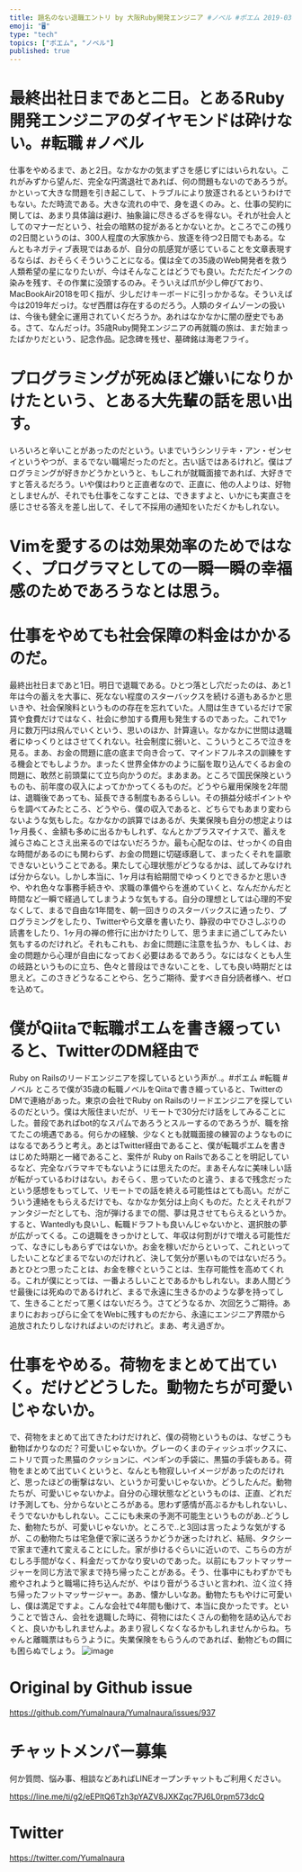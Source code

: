 ```yaml
---
title: 題名のない退職エントリ by 大阪Ruby開発エンジニア #ノベル #ポエム 2019-03-25
emoji: "🖥"
type: "tech"
topics: ["ポエム", "ノベル"]
published: true
---
```



# 最終出社日まであと二日。とあるRuby開発エンジニアのダイヤモンドは砕けない。#転職 #ノベル

仕事をやめるまで、あと2日。なかなかの気まずさを感じずにはいられない。これがみずから望んだ、完全な円満退社であれば、何の問題もないのであろうが。かといって大きな問題を引き起こして、トラブルにより放逐されるというわけでもない。ただ時流である。大きな流れの中で、身を退くのみ。と、仕事の契約に関しては、あまり具体論は避け、抽象論に尽きるざるを得ない。それが社会人としてのマナーだという、社会の暗黙の掟があるとかないとか。ところでこの残りの2日間というのは、300人程度の大家族から、放逐を待つ2日間でもある。なんともネガティブ表現ではあるが、自分の肌感覚が感じていることを文章表現するならば、おそらくそういうことになる。僕は全ての35歳のWeb開発者を救う人類希望の星になりたいが、今はそんなことはどうでも良い。ただただインクの染みを残す、その作業に没頭するのみ。そういえば爪が少し伸びており、MacBookAir2018を叩く指が、少しだけキーボードに引っかかるな。そういえば今は2019年だっけ。なぜ西暦は存在するのだろう。人類のタイムゾーンの扱いは、今後も健全に運用されていくだろうか。あれはなかなかに闇の歴史でもある。さて、なんだっけ。35歳Ruby開発エンジニアの再就職の旅は、まだ始まったばかりだという、記念作品。記念碑を残せ、墓碑銘は海老フライ。 

# プログラミングが死ぬほど嫌いになりかけたという、とある大先輩の話を思い出す。

いろいろと辛いことがあったのだという。いまでいうシンリテキ・アン・ゼンセイというやつが、まるでない職場だったのだと。古い話ではあるけれど。僕はプログラミングが好きかどうかというと、もしこれが就職面接であれば、大好きですと答えるだろう。いや僕はわりと正直者なので、正直に、他の人よりは、好物としませんが、それでも仕事をこなすことは、できますよと、いかにも実直さを感じさせる答えを差し出して、そして不採用の通知をいただくかもしれない。 

# Vimを愛するのは効果効率のためではなく、プログラマとしての一瞬一瞬の幸福感のためであろうなとは思う。

 

# 仕事をやめても社会保障の料金はかかるのだ。

最終出社日まであと1日。明日で退職である。ひとつ落とし穴だったのは、あと1年は今の蓄えを大事に、死なない程度のスターバックスを続ける道もあるかと思いきや、社会保険料というものの存在を忘れていた。人間は生きているだけで家賃や食費だけではなく、社会に参加する費用も発生するのであった。これで1ヶ月に数万円は飛んでいくという、思いのほか、計算違い。なかなかに世間は退職者にゆっくりとはさせてくれない。社会制度に弱いと、こういうところで泣きを見る。まあ、お金の問題に底の底まで向き合って、マインドフルネスの訓練をする機会とでもしようか。まったく世界全体かのように脳を取り込んでくるお金の問題に、敢然と前頭葉にて立ち向かうのだ。まあまあ。ところで国民保険というものも、前年度の収入によってかかってくるものだ。どうやら雇用保険を2年間は、退職後であっても、延長できる制度もあるらしい。その損益分岐ポイントやらを調べてみたところ、どうやら、僕の収入であると、どちらでもあまり変わらないような気もした。なかなかの誤算ではあるが、失業保険も自分の想定よりは1ヶ月長く、金額も多めに出るかもしれず、なんとかプラスマイナスで、蓄えを減らさぬことさえ出来るのではないだろうか。最も心配なのは、せっかくの自由な時間があるのにも関わらず、お金の問題に切磋琢磨して、まったくそれを謳歌できないということである。果たして心理状態がどうなるかは、試してみなければ分からない。しかし本当に、1ヶ月は有給期間でゆっくりとできるかと思いきや、やれ色々な事務手続きや、求職の準備やらを進めていくと、なんだかんだと時間など一瞬で経過してしまうような気もする。自分の理想としては心理的不安なくして、まるで自由な1年間を、朝一回きりのスターバックスに通ったり、プログラミングをしたり、Twitterやら文章を書いたり、静寂の中でひさしぶりの読書をしたり、1ヶ月の禅の修行に出かけたりして、思うままに過ごしてみたい気もするのだけれど。それもこれも、お金に問題に注意を払うか、もしくは、お金の問題から心理が自由になっておく必要はあるであろう。なにはなくとも人生の岐路というものに立ち、色々と普段はできないことを、しても良い時期だとは思えど。このさきどうなることやら、乞うご期待、愛すべき自分読者様へ、ゼロを込めて。 

# 僕がQiitaで転職ポエムを書き綴っていると、TwitterのDM経由で

Ruby on Railsのリードエンジニアを探しているという声が‥。#ポエム #転職 #ノベル
ところで僕が35歳の転職ノベルをQiitaで書き綴っていると、TwitterのDMで連絡があった。東京の会社でRuby on Railsのリードエンジニアを探しているのだという。僕は大阪住まいだが、リモートで30分だけ話をしてみることにした。普段であればbot的なスパムであろうとスルーするのであろうが、職を捨てたこの境遇である。何らかの経験、少なくとも就職面接の練習のようなものにはなるであろうと考え。あとはTwitter経由であること、僕が転職ポエムを書きはじめた時期と一緒であること、案件が Ruby on Railsであることを明記しているなど、完全なバラマキでもないようには思えたのだ。まあそんなに美味しい話が転がっているわけはない。おそらく、思っていたのと違う、まるで残念だったという感想をもってして、リモートでの話を終える可能性はとても高い。だがこういう連絡をもらえるだけでも、なかなか気分は上向くものだ。たとえそれがファンタジーだとしても、泡が弾けるまでの間、夢は見させてもらえるというか。すると、Wantedlyも良いし、転職ドラフトも良いんじゃないかと、選択肢の夢が広がってくる。この退職をきっかけとして、年収は何割がけで増える可能性だって、なきにしもあらずではないか。お金を稼いだからといって、これといってしたいことなどまるでないのだけれど、決して気分が悪いものではないだろう。あとひとつ思ったことは、お金を稼ぐということは、生存可能性を高めてくれる。これが僕にとっては、一番よろしいことであるかもしれない。まあ人間どうせ最後には死ぬのであるけれど、まるで永遠に生きるかのような夢を持ってして、生きることだって悪くはないだろう。さてどうなるか、次回乞うご期待。あまりにおおっぴらに全てをWebに残すものだから、永遠にエンジニア界隈から追放されたりしなければよいのだけれど。まあ、考え過ぎか。 


# 仕事をやめる。荷物をまとめて出ていく。だけどどうした。動物たちが可愛いじゃないか。

で、荷物をまとめて出てきたわけだけれど、僕の荷物というものは、なぜこうも動物ばかりなのだ？可愛いじゃないか。グレーのくまのティッシュボックスに、ニトリで買った黒猫のクッションに、ペンギンの手袋に、黒猫の手袋もある。荷物をまとめて出ていくというと、なんとも物寂しいイメージがあったのだけれど、思ったほどの衝撃はない、というか可愛いじゃないか。どうしたんだ。動物たちが、可愛いじゃないかよ。自分の心理状態などというものは、正直、どれだけ予測しても、分からないところがある。思わず感情が高ぶるかもしれないし、そうでないかもしれない。ここにも未来の予測不可能生というものがあ‥どうした、動物たちが、可愛いじゃないか。ところで‥と3回は言ったような気がするが、この動物たちは宅急便で家に送ろうかどうか迷ったけれど、結局、タクシーで家まで連れて変えることにした。家が歩けるぐらいに近いので、こちらの方がむしろ手間がなく、料金だってかなり安いのであった。以前にもフットマッサージャーを同じ方法で家まで持ち帰ったことがある。そう、仕事中にもわずかでも癒やされようと職場に持ち込んだが、やはり音がうるさいと言われ、泣く泣く持ち帰ったフットマッサージャー。ああ、懐かしいなあ。動物たちもやけに可愛いし、僕は満足ですよ。こんな会社で4年間も働けて、本当に良かったです。ということで皆さん、会社を退職した時に、荷物にはたくさんの動物を詰め込んでおくと、良いかもしれませんよ。あまり寂しくなくなるかもしれませんからね。ちゃんと離職票はもらうように。失業保険をもらうんのであれば、動物どもの餌にも困らぬでしょう。 ![image](https://files.slack.com/files-pri/T18TT376E-FH8L2N0JG/image.png?pub_secret=137d35ae51)

# Original by Github issue

https://github.com/YumaInaura/YumaInaura/issues/937








<!-- Update From Qiita API -->

# チャットメンバー募集


何か質問、悩み事、相談などあればLINEオープンチャットもご利用ください。

https://line.me/ti/g2/eEPltQ6Tzh3pYAZV8JXKZqc7PJ6L0rpm573dcQ





# Twitter


https://twitter.com/YumaInaura


<!-- Update From Qiita API -->



